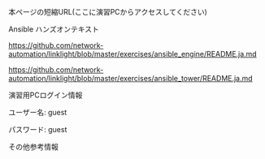 本ページの短縮URL(ここに演習PCからアクセスしてください)


Ansible ハンズオンテキスト

https://github.com/network-automation/linklight/blob/master/exercises/ansible_engine/README.ja.md

https://github.com/network-automation/linklight/blob/master/exercises/ansible_tower/README.ja.md


演習用PCログイン情報

ユーザー名: guest

パスワード: guest

その他参考情報

